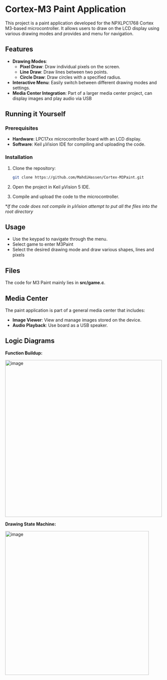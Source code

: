 # Cortex-M3 Paint Application

This project is a paint application developed for the NPXLPC1768 Cortex M3-based microcontroller. It allows users to draw on the LCD display using various drawing modes and provides and menu for navigation.

## Features

- **Drawing Modes**:
  - **Pixel Draw**: Draw individual pixels on the screen.
  - **Line Draw**: Draw lines between two points.
  - **Circle Draw**: Draw circles with a specified radius.
- **Interactive Menu**: Easily switch between different drawing modes and settings.
- **Media Center Integration**: Part of a larger media center project, can display images and play audio via USB

## Running it Yourself

### Prerequisites

- **Hardware**: LPC17xx microcontroller board with an LCD display.
- **Software**: Keil μVision IDE for compiling and uploading the code.

### Installation

1. Clone the repository:

   ```bash
   git clone https://github.com/MahdiHassen/Cortex-M3Paint.git
   ```

2. Open the project in Keil μVision 5 IDE.

3. Compile and upload the code to the microcontroller.

**If the code does not compile in μVision attempt to put all the files into the root directory*

## Usage

- Use the keypad to navigate through the menu.
- Select game to enter M3Paint
- Select the desired drawing mode and draw various shapes, lines and pixels

## Files

The code for M3 Paint mainly lies in  **src/game.c**.

## Media Center

The paint application is part of a general media center that includes:

- **Image Viewer**: View and manage images stored on the device.
- **Audio Playback**: Use board as a USB speaker.

## Logic Diagrams

**Function Buildup:**

<img width="504" alt="image" src="https://github.com/user-attachments/assets/da303c85-a555-454b-9969-d8cdcf6494af" />


**Drawing State Machine:**

<img width="462" alt="image" src="https://github.com/user-attachments/assets/ac89fdc7-ea08-4834-9979-4d55fa0186c9" />




